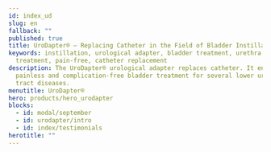 ```yaml
---
id: index_ud
slug: en
fallback: ""
published: true
title: UroDapter® – Replacing Catheter in the Field of Bladder Instillation
keywords: instillation, urological adapter, bladder treatment, urethra
  treatment, pain-free, catheter replacement
description: The UroDapter® urological adapter replaces catheter. It enables
  painless and complication-free bladder treatment for several lower urinary
  tract diseases.
menutitle: UroDapter®
hero: products/hero_urodapter
blocks:
  - id: modal/september
  - id: urodapter/intro
  - id: index/testimonials
herotitle: ""
---
```

